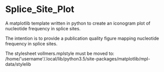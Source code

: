 # Splice_Site_Plot
A matplotlib template written in python to create 
an iconogram plot of nucleotide frequency in splice sites.

The intention is to provide a publication quality 
figure mapping nucleotide frequency in splice sites.

The stylesheet vollmers.mplstyle must be moved to:
/home/'username'/.local/lib/python3.5/site-packages/matplotlib/mpl-data/stylelib

